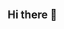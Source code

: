 ## Hi there 👋

<!--
**Senseyyyy/senseyyyy** is a ✨ _special_ ✨ repository because its `README.md` (this file) appears on your GitHub profile.

Here are some ideas to get you started:

- 🔭 I’m currently working on script...
- 🌱 I’m currently learning .code..
- 👯 I’m looking to collaborate on ...
- 🤔 I’m looking for help with ...
- 💬 Ask me about the quality ...
- 📫 How to reach me:dc:baiseurvocal ...
- 😄 Pronouns: .hope..
- ⚡ Fun fact: .i have egirl..
-->
